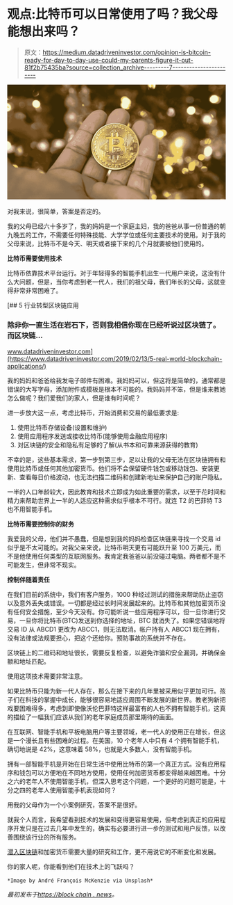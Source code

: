 # 观点:比特币可以日常使用了吗？我父母能想出来吗？

> 原文：<https://medium.datadriveninvestor.com/opinion-is-bitcoin-ready-for-day-to-day-use-could-my-parents-figure-it-out-81f2b75435ba?source=collection_archive---------7----------------------->

![](img/e48f635feabd4ad16ef42165ae395391.png)

对我来说，很简单，答案是否定的。

我的父母已经六十多岁了，我的妈妈是一个家庭主妇，我的爸爸从事一份普通的朝九晚五的工作，不需要任何特殊技能、大学学位或任何主要技术的使用。对于我的父母来说，比特币不是今天、明天或者接下来的几个月就要被他们使用的。

**比特币需要使用技术**

比特币依靠技术平台运行。对于年轻得多的智能手机出生一代用户来说，这没有什么大问题，但是，当你考虑到老一代人，我们的祖父母，我们年长的父母，这就变得非常非常困难了。

[](https://www.datadriveninvestor.com/2019/02/13/5-real-world-blockchain-applications/) [## 5 行业转型区块链应用

### 除非你一直生活在岩石下，否则我相信你现在已经听说过区块链了。而区块链…

www.datadriveninvestor.com](https://www.datadriveninvestor.com/2019/02/13/5-real-world-blockchain-applications/) 

我的妈妈和爸爸给我发电子邮件有困难。我妈妈可以，但这将是简单的，通常都是错误的大写字母，添加附件或模板是根本不可能的。我妈妈并不笨，但是谁来教她怎么做呢？我们爱我们的家人，但是谁有时间呢？

进一步放大这一点，考虑比特币，开始消费和交易的最低要求是:

1.  使用比特币存储设备(设置和维护)
2.  使用应用程序发送或接收比特币(能够使用金融应用程序)
3.  对区块链的安全和隐私有足够的了解(从书本和可靠来源获得的教育)

不幸的是，这些基本需求，第一步到第三步，足以让我的父母无法在区块链拥有和使用比特币或任何其他加密货币。他们将不会保留硬件钱包或移动钱包、安装更新、查看每日价格波动，也无法扫描二维码和创建新地址来保护自己的账户隐私。

一半的人口年龄较大，因此教育和技术立即成为如此重要的需求，以至于花时间和精力来帮助世界上一半的人适应这种需求似乎根本不可行。就连 T2 的巴菲特 T3 也不用智能手机。

**比特币需要控制你的财务**

我爱我的父母，他们并不愚蠢，但是想到我的妈妈检查区块链来寻找一个交易 id 似乎是不太可能的。对我父亲来说，比特币明天更有可能跃升至 100 万美元，而不是他使用任何类型的互联网服务。我肯定我爸爸以前没碰过电脑。两者都不是不可能发生，但非常不现实。

**控制伴随着责任**

在我们目前的系统中，我们有客户服务，1000 种经过测试的措施来帮助防止盗窃以及意外丢失或错误。一切都是经过长时间发展起来的。比特币和其他加密货币没有任何安全措施，至少今天没有。你可能听说一些应用程序可以，但一旦你进行交易，一旦你将比特币(BTC)发送到你选择的地址，BTC 就消失了。如果您错误地将交易 ID 从 ABCD1 更改为 ABCC1，则无法取消。帐户持有人 ABCC1 现在拥有，没有法律或法规要担心，把这个还给你。预防事故的系统并不存在。

区块链上的二维码和地址很长，需要反复检查，以避免诈骗和安全漏洞，并确保金额和地址匹配。

使用这项技术需要非常注意。

如果比特币只能为新一代人存在，那么在接下来的几年里被采用似乎更加可行。孩子们在科技的掌握中成长，能够很容易地适应周围不断发展的新世界。教老狗新把戏要困难得多，考虑到即使像沃伦巴菲特这样最富有的人也不拥有智能手机，这真的描绘了一幅我们应该从我们的老年家庭成员那里期待的画面。

在互联网、智能手机和平板电脑用户等主要领域，老一代人的使用正在增长，但这是一个漫长且有些困难的过程。在美国，10 个老年人中只有 4 个拥有智能手机，确切地说是 42%，这意味着 58%，也就是大多数人，没有智能手机。

拥有一部智能手机是开始在日常生活中使用比特币的第一个真正方式。没有应用程序和钱包可以方便地在不同地方使用，使用任何加密货币都变得越来越困难。十分之六的老年人不使用智能手机，但深入思考这个问题，一个更好的问题可能是，十分之四的老年人使用智能手机表现如何？

用我的父母作为一个小案例研究，答案不是很好。

就我个人而言，我希望看到技术的发展和变得更容易使用，但考虑到真正的应用程序开发只是在过去几年中发生的，确实有必要进行进一步的测试和用户反馈，以改善围绕该行业的所有服务。

[潜入区块链](https://medium.com/datadriveninvestor/where-did-the-first-bitcoin-come-from-74384df2afa)和加密货币需要大量的研究和工作，更不用说它的不断变化和发展。

你的家人呢，你能看到他们在技术上的飞跃吗？

```
*Image by André François McKenzie via Unsplash*
```

*最初发布于*[*https://block chain . news*](https://blockchain.news/opinion/opinion-is-bitcoin-ready-for-day-to-day-use-could-my-parents-figure-it-out)*。*